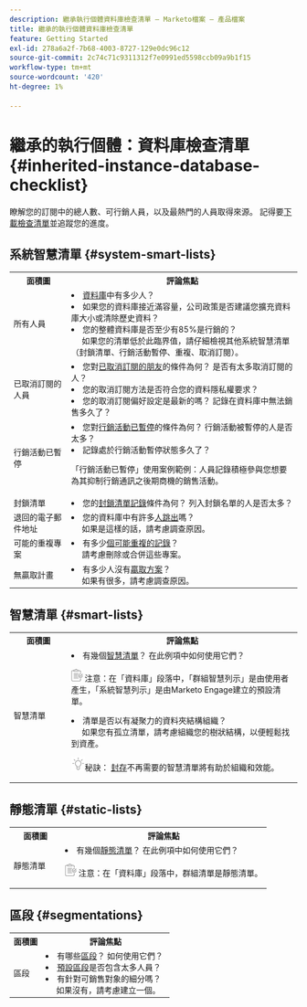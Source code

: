 ```yaml
---
description: 繼承執行個體資料庫檢查清單 — Marketo檔案 — 產品檔案
title: 繼承的執行個體資料庫檢查清單
feature: Getting Started
exl-id: 278a6a2f-7b68-4003-8727-129e0dc96c12
source-git-commit: 2c74c71c9311312f7e0991ed5598ccb09a9b1f15
workflow-type: tm+mt
source-wordcount: '420'
ht-degree: 1%

---
```


# 繼承的執行個體：資料庫檢查清單 {#inherited-instance-database-checklist}

瞭解您的訂閱中的總人數、可行銷人員，以及最熱門的人員取得來源。 記得要[下載檢查清單](/help/marketo/getting-started/inheriting-a-marketo-engage-instance/assets/adobe-marketo-engage-inherited-instance-admin-checklist.xlsx)並追蹤您的進度。

## 系統智慧清單 {#system-smart-lists}

<table style="table-layout:auto"> 
 <tbody> 
  <tr> 
   <th style="width:20%">面積圖</th> 
   <th>評論焦點</th>
  </tr> 
  <tr> 
   <td>所有人員</td> 
   <td><li><a href="/help/marketo/product-docs/core-marketo-concepts/smart-lists-and-static-lists/managing-people-in-smart-lists/database-dashboard.md" target="_blank">資料庫</a>中有多少人？</li>
<li>如果您的資料庫接近滿容量，公司政策是否建議您擴充資料庫大小或清除歷史資料？</li>
<li>您的整體資料庫是否至少有85%是行銷的？ 
<br/>     如果您的清單低於此臨界值，請仔細檢視其他系統智慧清單（封鎖清單、行銷活動暫停、重複、取消訂閱）。</li></td>
  </tr>
  <tr> 
   <td>已取消訂閱的人員</td> 
   <td><li>您對<a href="/help/marketo/product-docs/email-marketing/deliverability/understanding-unsubscribe.md#marketing-suspended" target="_blank">已取消訂閱的朋友</a>的條件為何？ 是否有太多取消訂閱的人？</li>
<li>您的取消訂閱方法是否符合您的資料隱私權要求？</li>
<li>您的取消訂閱偏好設定是最新的嗎？ 記錄在資料庫中無法銷售多久了？</li></td>
  </tr>
  <tr> 
   <td>行銷活動已暫停</td> 
   <td><li>您對<a href="/help/marketo/product-docs/email-marketing/deliverability/durable-unsubscribe.md#marketing-suspended" target="_blank">行銷活動已暫停</a>的條件為何？ 行銷活動被暫停的人是否太多？</li>
<li>記錄處於行銷活動暫停狀態多久了？</li>
<p>「行銷活動已暫停」使用案例範例：人員記錄積極參與您想要為其抑制行銷通訊之後期商機的銷售活動。</td>
  </tr>
   <tr> 
   <td>封鎖清單</td> 
   <td><li>您的<a href="/help/marketo/product-docs/core-marketo-concepts/smart-lists-and-static-lists/managing-people-in-smart-lists/add-person-to-blocklist.md" target="_blank">封鎖清單記錄</a>條件為何？ 列入封鎖名單的人是否太多？</li></td>
  </tr>
  <tr> 
   <td>退回的電子郵件地址</td> 
   <td><li>您的資料庫中有許多<a href="/help/marketo/product-docs/email-marketing/deliverability/hard-and-soft-bounces-in-email.md" target="_blank">人跳出</a>嗎？
   <br/>     如果是這樣的話，請考慮調查原因。</li></td></li></td>
  </tr>
  <tr> 
   <td>可能的重複專案</td> 
   <td><li>有多少<a href="/help/marketo/product-docs/core-marketo-concepts/smart-lists-and-static-lists/managing-people-in-smart-lists/find-and-merge-duplicate-people.md" target="_blank">個可能重複的記錄</a>？
   <br/>     請考慮刪除或合併這些專案。</li></td>
  </tr>
   <tr> 
   <td>無贏取計畫</td> 
   <td><li>有多少人沒有<a href="/help/marketo/product-docs/core-marketo-concepts/programs/creating-programs/understanding-program-membership.md#acquisition-program" target="_blank">贏取方案</a>？
   <br/>     如果有很多，請考慮調查原因。</li></td>
  </tr>
 </tbody> 
</table>

## 智慧清單 {#smart-lists}

<table style="table-layout:auto"> 
 <tbody> 
  <tr> 
   <th style="width:20%">面積圖</th> 
   <th>評論焦點</th>
  </tr> 
  <tr> 
   <td>智慧清單</td> 
   <td><li>有幾個<a href="/help/marketo/product-docs/core-marketo-concepts/smart-lists-and-static-lists/understanding-smart-lists.md" target="_blank">智慧清單</a>？ 在此例項中如何使用它們？</li>
   <p><img src="assets/note-icon.png" alt="附註圖示"> 注意：在「資料庫」段落中，「群組智慧列示」是由使用者產生，「系統智慧列示」是由Marketo Engage建立的預設清單。
<li>清單是否以有凝聚力的資料夾結構組織？ 
<br/>     如果您有孤立清單，請考慮組織您的樹狀結構，以便輕鬆找到資產。</li>
<p><img src="assets/tip-icon.png" alt="提示圖示">秘訣： <a href="/help/marketo/product-docs/core-marketo-concepts/miscellaneous/understanding-folders.md#archive-a-folder" target="_blank">封存</a>不再需要的智慧清單將有助於組織和效能。</td>
  </tr>
 </tbody> 
</table>

## 靜態清單 {#static-lists}

<table style="table-layout:auto"> 
 <tbody> 
  <tr> 
   <th style="width:20%">面積圖</th> 
   <th>評論焦點</th>
  </tr> 
  <tr> 
   <td>靜態清單</td> 
   <td><li>有幾個<a href="/help/marketo/product-docs/core-marketo-concepts/smart-lists-and-static-lists/static-lists/understanding-static-lists.md" target="_blank">靜態清單</a>？ 在此例項中如何使用它們？</li>
   <p><img src="assets/note-icon.png" alt="附註圖示"> 注意：在「資料庫」段落中，群組清單是靜態清單。</td>
  </tr>
 </tbody> 
</table>

## 區段 {#segmentations}

<table style="table-layout:auto"> 
 <tbody> 
  <tr> 
   <th style="width:20%">面積圖</th> 
   <th>評論焦點</th>
  </tr> 
  <tr> 
   <td>區段</td> 
   <td><li>有哪些<a href="/help/marketo/product-docs/personalization/segmentation-and-snippets/segmentation/create-a-segmentation.md" target="_blank">區段</a>？ 如何使用它們？</li>
<li><a href="/help/marketo/product-docs/personalization/segmentation-and-snippets/segmentation/segmentation-order-priority.md" target="_blank">預設區段</a>是否包含太多人員？</li>
<li>有針對可銷售對象的細分嗎？ 
<br/>     如果沒有，請考慮建立一個。</li></td>
  </tr>
 </tbody> 
</table>
